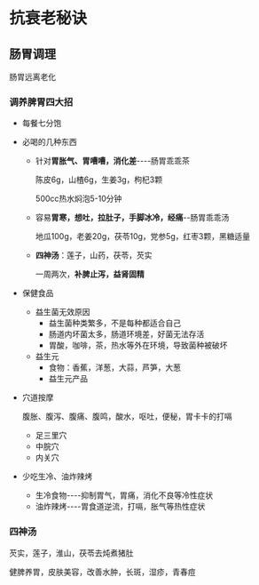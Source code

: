 # 抗衰老秘诀

## 肠胃调理

肠胃远离老化

### **调养脾胃四大招**

- 每餐七分饱

- 必喝的几种东西

  - 针对**胃胀气、胃嘈嘈，消化差**----肠胃乖乖茶

    陈皮6g，山楂6g，生姜3g，枸杞3颗

    500cc热水焖泡5-10分钟

  - 容易**胃寒，想吐，拉肚子，手脚冰冷，经痛**--肠胃乖乖汤

    地瓜100g，老姜20g，茯苓10g，党参5g，红枣3颗，黑糖适量
    
  - **四神汤**：莲子，山药，茯苓，芡实
  
    一周两次，**补脾止泻，益肾固精**
  
- 保健食品

  - 益生菌无效原因
    - 益生菌种类繁多，不是每种都适合自己
    - 肠道内坏菌太多，肠道环境差，好菌无法存活
    - 胃酸，咖啡，茶，热水等外在环境，导致菌种被破坏
  - 益生元
    - 食物：香蕉，洋葱，大蒜，芦笋，大葱
    - 益生元产品

- 穴道按摩

  腹胀、腹泻、腹痛、腹鸣，酸水，呕吐，便秘，胃卡卡的打嗝

  - 足三里穴
  - 中脘穴
  - 内关穴

- 少吃生冷、油炸辣烤

  - 生冷食物----抑制胃气，胃痛，消化不良等冷性症状
  - 油炸辣烤----胃食道逆流，打嗝，胀气等热性症状



### 四神汤

芡实，莲子，淮山，茯苓去炖煮猪肚

健脾养胃，皮肤美容，改善水肿，长斑，湿疹，青春痘







